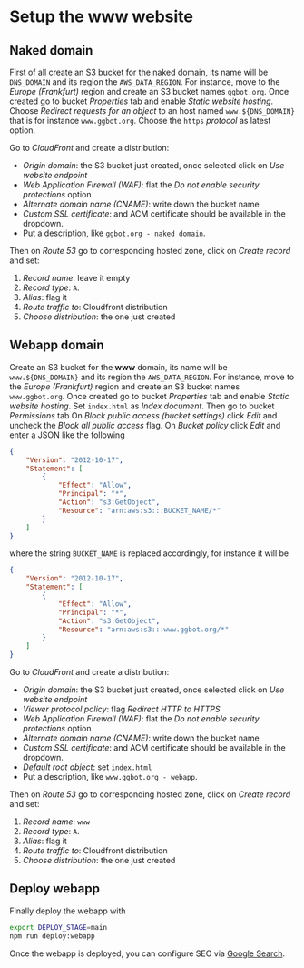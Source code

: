 # Setup the www website

## Naked domain

First of all create an S3 bucket for the naked domain, its name will be `DNS_DOMAIN` and its region the `AWS_DATA_REGION`.
For instance, move to the _Europe (Frankfurt)_ region and create an S3 bucket names `ggbot.org`.
Once created go to bucket _Properties_ tab and enable _Static website hosting_.
Choose _Redirect requests for an object_ to an host named `www.${DNS_DOMAIN}` that is for instance `www.ggbot.org`.
Choose the `https` _protocol_ as latest option.

Go to _CloudFront_ and create a distribution:

- _Origin domain_: the S3 bucket just created, once selected click on _Use website endpoint_
- _Web Application Firewall (WAF)_: flat the _Do not enable security protections_ option
- _Alternate domain name (CNAME)_: write down the bucket name
- _Custom SSL certificate_: and ACM certificate should be available in the dropdown.
- Put a description, like `ggbot.org - naked domain`.

Then on _Route 53_ go to corresponding hosted zone, click on _Create record_ and set:

1. _Record name_: leave it empty
2. _Record type_: `A`.
3. _Alias_: flag it
4. _Route traffic to_: Cloudfront distribution
5. _Choose distribution_: the one just created

## Webapp domain

Create an S3 bucket for the **www** domain, its name will be `www.${DNS_DOMAIN}` and its region the `AWS_DATA_REGION`.
For instance, move to the _Europe (Frankfurt)_ region and create an S3 bucket names `www.ggbot.org`.
Once created go to bucket _Properties_ tab and enable _Static website hosting_. Set `index.html` as _Index document_.
Then go to bucket _Permissions_ tab
On _Block public access (bucket settings)_ click _Edit_ and uncheck the _Block all public access_ flag.
On _Bucket policy_ click _Edit_ and enter a JSON like the following

```json
{
    "Version": "2012-10-17",
    "Statement": [
        {
            "Effect": "Allow",
            "Principal": "*",
            "Action": "s3:GetObject",
            "Resource": "arn:aws:s3:::BUCKET_NAME/*"
        }
    ]
}
```

where the string `BUCKET_NAME` is replaced accordingly, for instance it will be

```json
{
    "Version": "2012-10-17",
    "Statement": [
        {
            "Effect": "Allow",
            "Principal": "*",
            "Action": "s3:GetObject",
            "Resource": "arn:aws:s3:::www.ggbot.org/*"
        }
    ]
}
```

Go to _CloudFront_ and create a distribution:

- _Origin domain_: the S3 bucket just created, once selected click on _Use website endpoint_
- _Viewer protocol policy_: flag _Redirect HTTP to HTTPS_
- _Web Application Firewall (WAF)_: flat the _Do not enable security protections_ option
- _Alternate domain name (CNAME)_: write down the bucket name
- _Custom SSL certificate_: and ACM certificate should be available in the dropdown.
- _Default root object_: set `index.html`
- Put a description, like `www.ggbot.org - webapp`.

Then on _Route 53_ go to corresponding hosted zone, click on _Create record_ and set:

1. _Record name_: `www`
2. _Record type_: `A`.
3. _Alias_: flag it
4. _Route traffic to_: Cloudfront distribution
5. _Choose distribution_: the one just created

## Deploy webapp

Finally deploy the webapp with

```sh
export DEPLOY_STAGE=main
npm run deploy:webapp
```

Once the webapp is deployed, you can configure SEO via [Google Search](./google-search-setup.md).
